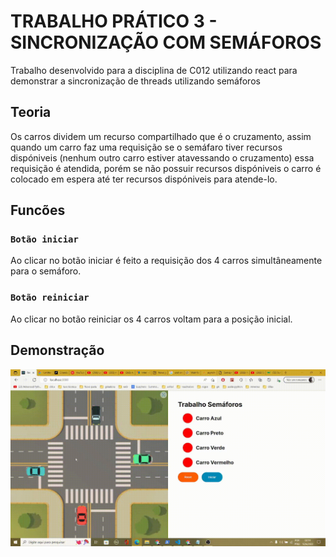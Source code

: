 # TRABALHO PRÁTICO 3 - SINCRONIZAÇÃO COM SEMÁFOROS

Trabalho desenvolvido para a disciplina de C012 utilizando react para demonstrar a sincronização de threads utilizando semáforos

## Teoria

Os carros dividem um recurso compartilhado que é o cruzamento, assim quando um carro faz uma requisição se o semáfaro tiver recursos dispóniveis (nenhum outro carro estiver atavessando o cruzamento) essa requisição é atendida, porém se não possuir recursos dispóniveis o carro é colocado em espera até ter recursos dispóniveis para atende-lo.

## Funcões

### `Botão iniciar`

Ao clicar no botão iniciar é feito a requisição dos 4 carros simultâneamente para o semáforo.

### `Botão reiniciar`

Ao clicar no botão reiniciar os 4 carros voltam para a posição inicial.

## Demonstração

![Demonstração](https://github.com/ItaloRez/C012---Trabalho-Semaforos/blob/main/src/assets/demo/demo.gif)
